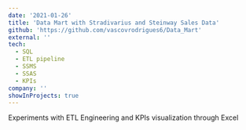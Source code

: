 ```yaml
---
date: '2021-01-26'
title: 'Data Mart with Stradivarius and Steinway Sales Data'
github: 'https://github.com/vascovrodrigues6/Data_Mart'
external: ''
tech:
  - SQL
  - ETL pipeline
  - SSMS
  - SSAS
  - KPIs
company: ''
showInProjects: true
---
```


Experiments with ETL Engineering and KPIs visualization through Excel


